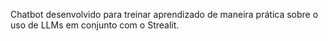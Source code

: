 Chatbot desenvolvido para treinar aprendizado de maneira prática sobre o uso de LLMs em conjunto com o Strealit. 

